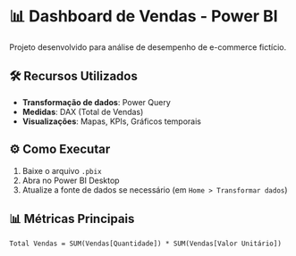 # 📊 Dashboard de Vendas - Power BI

Projeto desenvolvido para análise de desempenho de e-commerce fictício.

## 🛠️ Recursos Utilizados
- **Transformação de dados**: Power Query
- **Medidas**: DAX (Total de Vendas)
- **Visualizações**: Mapas, KPIs, Gráficos temporais

## ⚙️ Como Executar
1. Baixe o arquivo `.pbix`
2. Abra no Power BI Desktop
3. Atualize a fonte de dados se necessário (em `Home > Transformar dados`)

## 📊 Métricas Principais
```dax
Total Vendas = SUM(Vendas[Quantidade]) * SUM(Vendas[Valor Unitário])
```

